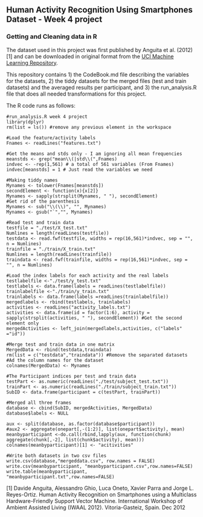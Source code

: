 ## Human Activity Recognition Using Smartphones Dataset - Week 4 project
### Getting and Cleaning data in R

The dataset used in this project was first published by Anguita et al. (2012) [1] and can be downloaded in original format from the [UCI Machine Learning Repository](http://archive.ics.uci.edu/ml/datasets/Human+Activity+Recognition+Using+Smartphones). 

This repository contains 1) the CodeBook.md file describing the variables for the datasets, 2) the tiddy datasets for the merged files (test and train datasets) and the averaged results per participant, and 3) the run_analysis.R file that does all needed transformations for this project.

The R code runs as follows:
```
#run_analysis.R week 4 project
library(dplyr) 
rm(list = ls()) #remove any previous element in the workspace

#Load the feature/activity labels
Fnames <- readLines("features.txt")

#Get the means and stds only - I am ignoring all mean frequencies
meanstds <- grep("mean\\(|std\\(",Fnames)
indvec <- -rep(1,561) # a total of 561 variables (From Fnames)
indvec[meanstds] = 1 # Just read the variables we need

#Making tiddy names
Mynames <- tolower(Fnames[meanstds])
secondElement <- function(x){x[2]}
Mynames <- sapply(strsplit(Mynames, " "), secondElement)
#Get rid of the parenthesis
Mynames <- sub("\\(\\)", "", Mynames)
Mynames <- gsub("`","", Mynames)

#Read test and train data
testfile = "./test/X_test.txt"
Numlines = length(readLines(testfile))
testdata <- read.fwf(testfile, widths = rep(16,561)*indvec, sep = "", n = Numlines)
trainfile = "./train/X_train.txt"
Numlines = length(readLines(trainfile))
traindata <- read.fwf(trainfile, widths = rep(16,561)*indvec, sep = "", n = Numlines) 

#Load the index labels for each activity and the real labels
testlabelfile <-"./test/y_test.txt"
testlabels <- data.frame(labels = readLines(testlabelfile))
trainlabelfile <-"./train/y_train.txt"
trainlabels <- data.frame(labels =readLines(trainlabelfile))
mergedlabels <- rbind(testlabels, trainlabels)
activities <- readLines("activity_labels.txt")
activities <- data.frame(id = factor(1:6), activity = sapply(strsplit(activities, " "), secondElement)) #Get the second element only
mergedActivities <- left_join(mergedlabels,activities, c("labels" ="id"))

#Merge test and train data in one matrix
MergedData <- rbind(testdata,traindata)
rm(list = c("testdata","traindata")) #Remove the separated datasets
#Ad the column names for the dataset
colnames(MergedData) <- Mynames

#The Participant indices per test and train data
testPart <- as.numeric(readLines("./test/subject_test.txt"))
trainPart <- as.numeric(readLines("./train/subject_train.txt"))
SubID <- data.frame(participant = c(testPart, trainPart))

#Merged all three frames
database <- cbind(SubID, mergedActivities, MergedData)
database$labels <- NULL

aux <- split(database, as.factor(database$participant))
#aux2 <- aggregate(onepart[,-(1:2)], list(onepart$activity), mean)
meanbyparticipant <-do.call(rbind,lapply(aux, function(chunk) aggregate(chunk[,-2], list(chunk$activity), mean)))
colnames(meanbyparticipant)[1] <- "acitivities"

#Write both datasets in two csv files
write.csv(database,"mergeddata.csv", row.names = FALSE)
write.csv(meanbyparticipant, "meanbyparticipant.csv",row.names=FALSE)
write.table(meanbyparticipant, "meanbyparticipant.txt",row.names=FALSE)
```


[1] Davide Anguita, Alessandro Ghio, Luca Oneto, Xavier Parra and Jorge L. Reyes-Ortiz. Human Activity Recognition on Smartphones using a Multiclass Hardware-Friendly Support Vector Machine. International Workshop of Ambient Assisted Living (IWAAL 2012). Vitoria-Gasteiz, Spain. Dec 2012

